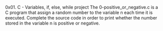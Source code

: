 0x01. C - Variables, if, else, while project
The 0-positive_or_negative.c is a C program that assign a random number to the variable n each time it is executed. Complete the source code in order to print whether the number stored in the variable n is positive or negative.
